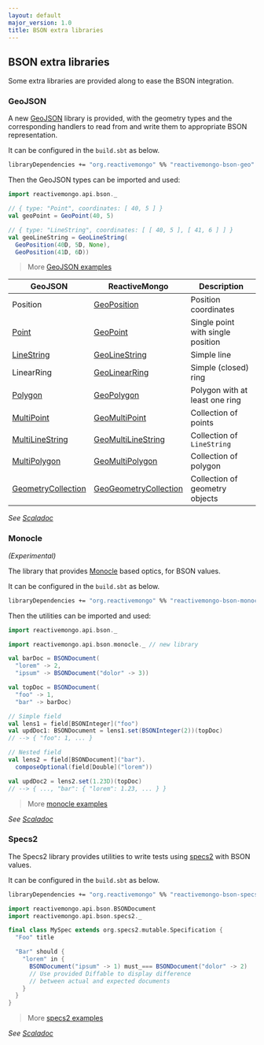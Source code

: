 ```yaml
---
layout: default
major_version: 1.0
title: BSON extra libraries
---
```


## BSON extra libraries

Some extra libraries are provided along to ease the BSON integration.

### GeoJSON

A new [GeoJSON](https://docs.mongodb.com/manual/reference/geojson/) library is provided, with the geometry types and the corresponding handlers to read from and write them to appropriate BSON representation.

It can be configured in the `build.sbt` as below.

```ocaml
libraryDependencies += "org.reactivemongo" %% "reactivemongo-bson-geo" % "{{site._1_0_latest_minor}}"
```

Then the GeoJSON types can be imported and used:

```scala
import reactivemongo.api.bson._

// { type: "Point", coordinates: [ 40, 5 ] }
val geoPoint = GeoPoint(40, 5)

// { type: "LineString", coordinates: [ [ 40, 5 ], [ 41, 6 ] ] }
val geoLineString = GeoLineString(
  GeoPosition(40D, 5D, None),
  GeoPosition(41D, 6D))
```

> More [GeoJSON examples](https://github.com/ReactiveMongo/ReactiveMongo-BSON/blob/master/geo/src/test/scala/GeometrySpec.scala)

| GeoJSON | ReactiveMongo | Description |
| ------- | ------------- | ----------- |
| Position | [GeoPosition](https://javadoc.io/doc/org.reactivemongo/reactivemongo-bson-geo_{{site._1_0_scala_major}}/{{site._1_0_latest_minor}}/reactivemongo/api/bson/GeoPosition.html) | Position coordinates
| [Point](https://docs.mongodb.com/manual/reference/geojson/#point) | [GeoPoint](https://javadoc.io/doc/org.reactivemongo/reactivemongo-bson-geo_{{site._1_0_scala_major}}/{{site._1_0_latest_minor}}/reactivemongo/api/bson/GeoPoint.html) | Single point with single position
| [LineString](https://docs.mongodb.com/manual/reference/geojson/#linestring) | [GeoLineString](https://javadoc.io/doc/org.reactivemongo/reactivemongo-bson-geo_{{site._1_0_scala_major}}/{{site._1_0_latest_minor}}/reactivemongo/api/bson/GeoLineString.html) | Simple line
| LinearRing | [GeoLinearRing](https://javadoc.io/doc/org.reactivemongo/reactivemongo-bson-geo_{{site._1_0_scala_major}}/{{site._1_0_latest_minor}}/reactivemongo/api/bson/GeoLinearRing.html) | Simple (closed) ring
| [Polygon](https://docs.mongodb.com/manual/reference/geojson/#polygon) | [GeoPolygon](https://javadoc.io/doc/org.reactivemongo/reactivemongo-bson-geo_{{site._1_0_scala_major}}/{{site._1_0_latest_minor}}/reactivemongo/api/bson/GeoPolygon.html) | Polygon with at least one ring
| [MultiPoint](https://docs.mongodb.com/manual/reference/geojson/#multipoint) | [GeoMultiPoint](https://javadoc.io/doc/org.reactivemongo/reactivemongo-bson-geo_{{site._1_0_scala_major}}/{{site._1_0_latest_minor}}/reactivemongo/api/bson/GeoMultiPoint.html) | Collection of points
| [MultiLineString](https://docs.mongodb.com/manual/reference/geojson/#multilinestring) | [GeoMultiLineString](https://javadoc.io/doc/org.reactivemongo/reactivemongo-bson-geo_{{site._1_0_scala_major}}/{{site._1_0_latest_minor}}/reactivemongo/api/bson/GeoMultiLineString.html) | Collection of `LineString`
| [MultiPolygon](https://docs.mongodb.com/manual/reference/geojson/#multipolygon) | [GeoMultiPolygon](https://javadoc.io/doc/org.reactivemongo/reactivemongo-bson-geo_{{site._1_0_scala_major}}/{{site._1_0_latest_minor}}/reactivemongo/api/bson/GeoMultiPolygon.html) | Collection of polygon
| [GeometryCollection](https://docs.mongodb.com/manual/reference/geojson/#geometrycollection) | [GeoGeometryCollection](https://javadoc.io/doc/org.reactivemongo/reactivemongo-bson-geo_{{site._1_0_scala_major}}/{{site._1_0_latest_minor}}/reactivemongo/api/bson/GeoGeometryCollection.html) | Collection of geometry objects

*See [Scaladoc](https://javadoc.io/doc/org.reactivemongo/reactivemongo-bson-geo_{{site._1_0_scala_major}}/{{site._1_0_latest_minor}}/reactivemongo/api/bson/index.html)*

### Monocle

*(Experimental)*

The library that provides [Monocle](http://julien-truffaut.github.io/Monocle/) based optics, for BSON values.

It can be configured in the `build.sbt` as below.

```ocaml
libraryDependencies += "org.reactivemongo" %% "reactivemongo-bson-monocle" % "{{site._1_0_latest_minor}}"
```

Then the utilities can be imported and used:

```scala
import reactivemongo.api.bson._

import reactivemongo.api.bson.monocle._ // new library

val barDoc = BSONDocument(
  "lorem" -> 2,
  "ipsum" -> BSONDocument("dolor" -> 3))

val topDoc = BSONDocument(
  "foo" -> 1,
  "bar" -> barDoc)

// Simple field
val lens1 = field[BSONInteger]("foo")
val updDoc1: BSONDocument = lens1.set(BSONInteger(2))(topDoc)
// --> { "foo": 1, ... }

// Nested field
val lens2 = field[BSONDocument]("bar").
  composeOptional(field[Double]("lorem"))

val updDoc2 = lens2.set(1.23D)(topDoc)
// --> { ..., "bar": { "lorem": 1.23, ... } }
```

> More [monocle examples](https://github.com/ReactiveMongo/ReactiveMongo-BSON/blob/master/monocle/src/test/scala/MonocleSpec.scala)

*See [Scaladoc](https://javadoc.io/doc/org.reactivemongo/reactivemongo-bson-monocle_{{site._1_0_scala_major}}/{{site._1_0_latest_minor}}/reactivemongo/api/bson/monocle/index.html)*

### Specs2

The Specs2 library provides utilities to write tests using [specs2](https://etorreborre.github.io/specs2/) with BSON values.

It can be configured in the `build.sbt` as below.

```ocaml
libraryDependencies += "org.reactivemongo" %% "reactivemongo-bson-specs2" % "{{site._1_0_latest_minor}}"
```

```scala
import reactivemongo.api.bson.BSONDocument
import reactivemongo.api.bson.specs2._

final class MySpec extends org.specs2.mutable.Specification {
  "Foo" title

  "Bar" should {
    "lorem" in {
      BSONDocument("ipsum" -> 1) must_=== BSONDocument("dolor" -> 2)
      // Use provided Diffable to display difference
      // between actual and expected documents
    }
  }
}
```

> More [specs2 examples](specs2/src/test/scala/DiffableSpec.scala)

*See [Scaladoc](https://oss.sonatype.org/service/local/repositories/releases/archive/org/reactivemongo/reactivemongo-bson-geo_{{site._1_0_scala_major}}/{{site._1_0_latest_minor}}/reactivemongo-bson-geo_{{site._1_0_scala_major}}-{{site._1_0_latest_minor}}-javadoc.jar/!/reactivemongo/api/bson/geo/index.html)*